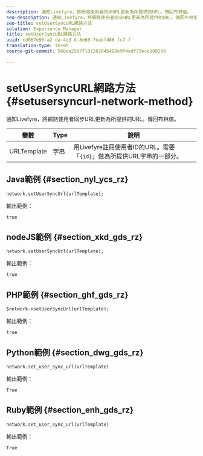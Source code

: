 ```yaml
---
description: 通知Livefyre，將網路使用者同步URL更新為所提供的URL。傳回布林值。
seo-description: 通知Livefyre，將網路使用者同步URL更新為所提供的URL。傳回布林值。
seo-title: setUserSyncURL網路方法
solution: Experience Manager
title: setUserSyncURL網路方法
uuid: cd067e90-a2 da-4e3 d-8e60-7eabfd86 fc7 f
translation-type: tm+mt
source-git-commit: 566ea2587f101202045488e9f4edf73ece100293

---
```



# setUserSyncURL網路方法{#setusersyncurl-network-method}

通知Livefyre，將網路使用者同步URL更新為所提供的URL。傳回布林值。

| 變數 | Type | 說明 |
|--- |--- |--- |
| URLTemplate | 字串 | 用Livefyre註冊使用者ID的URL。需要「`{id}`」做為所提供URL字串的一部分。 |

## Java範例 {#section_nyl_ycs_rz}

```
network.setUserSyncUrl(urlTemplate); 
```

輸出範例：

```
true
```

## nodeJS範例 {#section_xkd_gds_rz}

```
network.setUserSyncUrl(urlTemplate); 
```

輸出範例：

```
true
```

## PHP範例 {#section_ghf_gds_rz}

```
$network->setUserSyncUrl(urlTemplate); 
```

輸出範例：

```
true
```

## Python範例 {#section_dwg_gds_rz}

```
network.set_user_sync_url(urlTemplate) 
```

輸出範例：

```
True
```

## Ruby範例 {#section_enh_gds_rz}

```
network.set_user_sync_url(urlTemplate) 
```

輸出範例：

```
True
```
